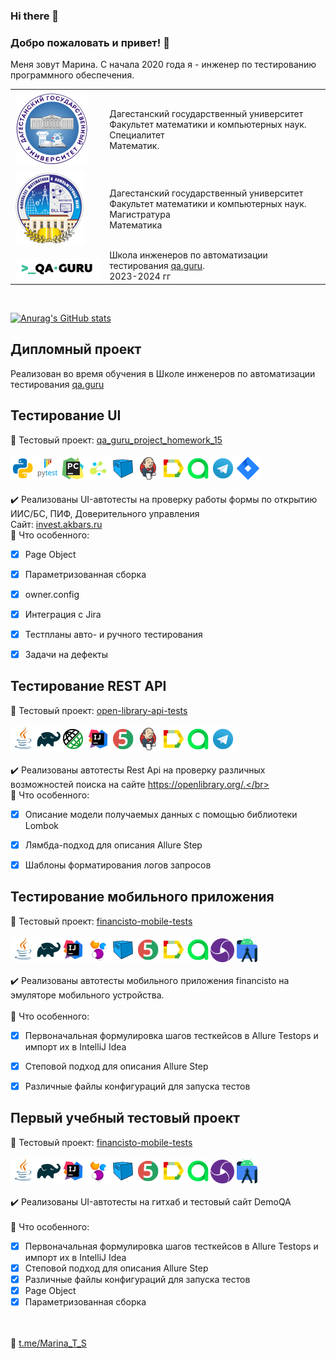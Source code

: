 ### Hi there 👋

<!--
**temirkhanovams/temirkhanovams** is a ✨ _special_ ✨ repository because its `README.md` (this file) appears on your GitHub profile.

Here are some ideas to get you started:

- 🔭 I’m currently working on ...
- 🌱 I’m currently learning ...
- 👯 I’m looking to collaborate on ...
- 🤔 I’m looking for help with ...
- 💬 Ask me about ...
- 📫 How to reach me: ...
- 😄 Pronouns: ...
- ⚡ Fun fact: ...
-->


### Добро пожаловать и привет! :cherry_blossom:
Меня зовут Марина. С начала 2020 года я - инженер по тестированию программного обеспечения.</br>

<table width="100%" border='0'>
   <tr> 
    <td width="30%" valign="bottom"><img src="/images/DGU.svg"></td><td valign="middle">Дагестанский государственный университет</br>Факультет математики и компьютерных наук.</br>Специалитет</br>Математик.</td></tr>
    <tr><td width="30%" valign="bottom"><img src="/images/dgu_fmikn.jpg"></td><td valign="middle">Дагестанский государственный университет</br>Факультет математики и компьютерных наук.</br>Магистратура</br>Математика</td>
    <tr><td width="30%" valign="bottom"><img src="/images/qa-guru80.png"></td><td valign="middle">Школа инженеров по автоматизации тестирования <a target="_blank" href="https://qa.guru">qa.guru</a>.</br>2023-2024 гг</br></td></tr>
   </tr>
  </table>
  </br>
  
  [![Anurag's GitHub stats](https://github-readme-stats.vercel.app/api?username=temirkhanovams)](https://github.com/temirkhanovams/github-readme-stats)

## Дипломный проект
Реализован во время обучения в Школе инженеров по автоматизации тестирования <a target="_blank" href="https://qa.guru">qa.guru</a>
## Тестирование UI
:link: Тестовый проект: <a target="_blank" href="https://github.com/temirkhanovams/qa_guru_project_homework_15">qa_guru_project_homework_15</a></br></br>
![This is an image](/icons/python.png)![This is an image](/icons/pytest.png)![This is an image](/icons/pycharm.png)![This is an image](/icons/selene.png)![This is an image](/icons/selenoid.png)![This is an image](/icons/jenkins.png)![This is an image](/icons/allure_report.png)![This is an image](/icons/AllureTestOps.png)![This is an image](/icons/telegram.png)![This is an image](/icons/jira.png)</br></br>
:heavy_check_mark: Реализованы UI-автотесты на проверку работы формы по открытию ИИС/БС, ПИФ, Доверительного управления</br>
Сайт: <a target="_blank" href="https://invest.akbars.ru/">invest.akbars.ru</a>
</br>
:triangular_flag_on_post: Что особенного:

- [x] Page Object
- [x] Параметризованная сборка
- [x] owner.config
- [x] Интеграция с Jira
- [x] Тестпланы авто- и ручного тестирования
- [x] Задачи на дефекты


## Тестирование REST API
:link: Тестовый проект: <a target="_blank" href="https://github.com/temirkhanovams/qa_guru_project_homework_15">open-library-api-tests</a></br></br>
![This is an image](/icons/Java.png)![This is an image](/icons/Gradle.png)![This is an image](/icons/rest_assured.png)![This is an image](/icons/Intelij_IDEA.png)![This is an image](/icons/JUnit5.png)![This is an image](/icons/jenkins.png)![This is an image](/icons/allure_report.png)![This is an image](/icons/AllureTestOps.png)![This is an image](/icons/telegram.png)</br></br>
:heavy_check_mark: Реализованы автотесты Rest Api на проверку различных возможностей поиска на сайте https://openlibrary.org/.</br></br>
:triangular_flag_on_post: Что особенного:

- [x] Описание модели получаемых данных с помощью библиотеки Lombok
- [x] Лямбда-подход для описания Allure Step
- [x] Шаблоны форматирования логов запросов


## Тестирование мобильного приложения
:link: Тестовый проект: <a target="_blank" href="https://github.com/temirkhanovams/qa_guru_project_homework_15">financisto-mobile-tests</a></br></br>
![This is an image](/icons/Java.png)![This is an image](/icons/Gradle.png)![This is an image](/icons/Intelij_IDEA.png)![This is an image](/icons/selenide.png)![This is an image](/icons/selenoid.png)![This is an image](/icons/JUnit5.png)![This is an image](/icons/allure_report.png)![This is an image](/icons/AllureTestOps.png)![This is an image](/icons/appium.png) ![This is an image](/icons/android_studio.png)</br></br>
:heavy_check_mark: Реализованы автотесты мобильного приложения financisto на эмуляторе мобильного устройства.</br></br>
:triangular_flag_on_post: Что особенного:

- [x] Первоначальная формулировка шагов тесткейсов в Allure Testops и импорт их в IntelliJ Idea
- [x] Степовой подход для описания Allure Step
- [x] Различные файлы конфигураций для запуска тестов


## Первый учебный тестовый проект
:link: Тестовый проект: <a target="_blank" href="https://github.com/temirkhanovams/qa_guru_jenkins_homework_12">financisto-mobile-tests</a></br></br>
![This is an image](/icons/Java.png)![This is an image](/icons/Gradle.png)![This is an image](/icons/Intelij_IDEA.png)![This is an image](/icons/selenide.png)![This is an image](/icons/selenoid.png)![This is an image](/icons/JUnit5.png)![This is an image](/icons/allure_report.png)![This is an image](/icons/AllureTestOps.png)![This is an image](/icons/appium.png) ![This is an image](/icons/android_studio.png)</br></br>
:heavy_check_mark: Реализованы UI-автотесты на гитхаб и тестовый сайт DemoQA</br></br>
:triangular_flag_on_post: Что особенного:

- [x] Первоначальная формулировка шагов тесткейсов в Allure Testops и импорт их в IntelliJ Idea
- [x] Степовой подход для описания Allure Step
- [x] Различные файлы конфигураций для запуска тестов
- [x] Page Object
- [x] Параметризованная сборка

</br></br>
:cherry_blossom: <a target="_blank" href="https://t.me/Marina_T_S">t.me/Marina_T_S</a>
